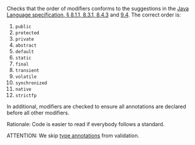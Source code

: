 Checks that the order of modifiers conforms to the suggestions in the
[Java Language specification, § 8.1.1, 8.3.1,
8.4.3](https://docs.oracle.com/javase/specs/jls/se11/html/jls-8.html)
and
[9.4](https://docs.oracle.com/javase/specs/jls/se11/html/jls-9.html).
The correct order is:

1.  `public`
2.  `protected`
3.  `private`
4.  `abstract`
5.  `default`
6.  `static`
7.  `final`
8.  `transient`
9.  `volatile`
10. `synchronized`
11. `native`
12. `strictfp`

In additional, modifiers are checked to ensure all annotations are
declared before all other modifiers.

Rationale: Code is easier to read if everybody follows a standard.

ATTENTION: We skip [type
annotations](https://www.oracle.com/technetwork/articles/java/ma14-architect-annotations-2177655.html)
from validation.